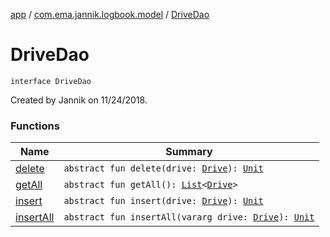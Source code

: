 [app](../../index.md) / [com.ema.jannik.logbook.model](../index.md) / [DriveDao](./index.md)

# DriveDao

`interface DriveDao`

Created by Jannik on 11/24/2018.

### Functions

| Name | Summary |
|---|---|
| [delete](delete.md) | `abstract fun delete(drive: `[`Drive`](../-drive/index.md)`): `[`Unit`](https://kotlinlang.org/api/latest/jvm/stdlib/kotlin/-unit/index.html) |
| [getAll](get-all.md) | `abstract fun getAll(): `[`List`](https://kotlinlang.org/api/latest/jvm/stdlib/kotlin.collections/-list/index.html)`<`[`Drive`](../-drive/index.md)`>` |
| [insert](insert.md) | `abstract fun insert(drive: `[`Drive`](../-drive/index.md)`): `[`Unit`](https://kotlinlang.org/api/latest/jvm/stdlib/kotlin/-unit/index.html) |
| [insertAll](insert-all.md) | `abstract fun insertAll(vararg drive: `[`Drive`](../-drive/index.md)`): `[`Unit`](https://kotlinlang.org/api/latest/jvm/stdlib/kotlin/-unit/index.html) |
